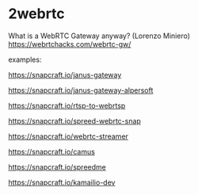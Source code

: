 # 2webrtc

What is a WebRTC Gateway anyway? (Lorenzo Miniero)  
https://webrtchacks.com/webrtc-gw/

examples:

https://snapcraft.io/janus-gateway

https://snapcraft.io/janus-gateway-alpersoft

https://snapcraft.io/rtsp-to-webrtsp

https://snapcraft.io/spreed-webrtc-snap

https://snapcraft.io/webrtc-streamer

https://snapcraft.io/camus

https://snapcraft.io/spreedme

https://snapcraft.io/kamailio-dev
